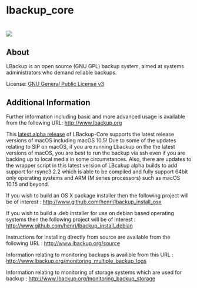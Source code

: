 # lbackup_core #

<h1><img src="http://www.lbackup.org/_media/golden_safe.jpg" valign="middle"/></h1>

About
--------

LBackup is an open source (GNU GPL) backup system, aimed at systems administrators who demand reliable backups.

License: [GNU General Public License v3][1]

Additional Information
---------

Further information including basic and more advanced usage is available from the following URL: 
<http://www.lbackup.org>

This [latest alpha release][2] of LBackup-Core supports the latest release versions of macOS including macOS 10.5! 
Due to some of the updates relating to SIP on macOS, if you are running Lbackup on the the latest versions of macOS, 
you are best to run the backup via ssh even if you are backing up to local media in some circumstances. Also, there are
updates to the wrapper script in this latest version of LBcakup alpha builds to add support for rsync3.2.2 which is able 
to be compiled and fully support 64bit only operating systems and ARM (M series processors) such as macOS 10.15 and beyond.

If you wish to build an OS X package installer then the following project will be of interest : 
<http://www.github.com/henri/lbackup_install_osx>

If you wish to build a .deb installer for use on debian based operating systems then the following project will be of interest : 
<http://www.github.com/henri/lbackup_install_debian>

Instructions for installing directly from source are available from the following URL : 
<http://www.lbackup.org/source>

Information relating to monitoring backups is availible from this URL : 
<http://www.lbackup.org/monitoring_multiple_backup_logs>

Information relating to monitoring of storage systems which are used for backup : 
<http://www.lbackup.org/monitoring_backup_storage>


  [1]: http://www.gnu.org/licenses/gpl.html
  [2]: http://www.lbackup.org/download/latest_alpha_release/

